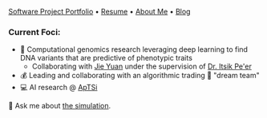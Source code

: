[Software Project Portfolio](https://unique-divine.github.io/projects/) • [Resume](https://unique-divine.github.io/resume_public.pdf) • [About Me](https://unique-divine.github.io/about/) • [Blog](https://unique-divine.github.io/)   

### Current Foci:
- 🧬 Computational genomics research leveraging deep learning to find DNA variants that are predictive of phenotypic traits
  - Collaborating with [Jie Yuan] under the supervision of [Dr. Itsik Pe'er](https://www.engineering.columbia.edu/faculty/itsik-peer)
- 💰 Leading and collaborating with an algorithmic trading 👯 "dream team" 
- 💻 AI research @ [ApTSi]

[Jie Yuan]: https://www.linkedin.com/in/jie-yuan-03429973/
[ApTSi]: (https://www.linkedin.com/company/aptsi/)

💬 Ask me about [the simulation](https://youtu.be/ZFID_rgzE_Y).

<!--
[<img align="left" alt="codeSTACKr.com" width="22px" src="https://raw.githubusercontent.com/iconic/open-iconic/master/svg/globe.svg" />][website]
[<img align="left" alt="codeSTACKr | LinkedIn" width="22px" src="https://cdn.jsdelivr.net/npm/simple-icons@v3/icons/linkedin.svg" />][linkedin]



[website]: https://unique-divine.github.io/projects/
[linkedin]: https://www.linkedin.com/in/unique-divine/
-->

<!--
**Unique-Divine/Unique-Divine** is a ✨ _special_ ✨ repository because its `README.md` (this file) appears on your GitHub profile.
Here are some ideas to get you started:

### Greetings, human 👋
- 🔭 I’m currently working on ...
- 🌱 I’m currently learning ...
- 👯 I’m looking to collaborate on ...
- 🤔 I’m looking for help with ...
- 💬 Ask me about ...Anki and language learning Japanese learning.
- 📫 How to reach me: ...
- 😄 Pronouns: ...
- ⚡ Fun fact: ...
-->
